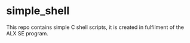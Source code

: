 # simple_shell
This repo contains simple C shell scripts, it is created in fulfilment of the ALX SE program.
